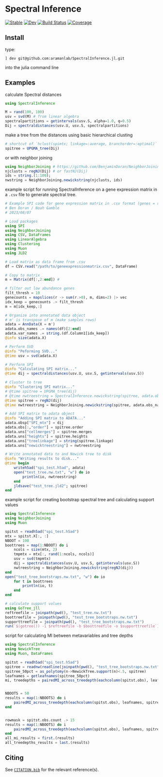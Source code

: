 # Spectral Inference

[![Stable](https://img.shields.io/badge/docs-stable-blue.svg)](https://aramanlab.github.io/SPI.jl/stable)
[![Dev](https://img.shields.io/badge/docs-dev-blue.svg)](https://aramanlab.github.io/SPI.jl/dev)
[![Build Status](https://github.com/aramanlab/SPI.jl/actions/workflows/CI.yml/badge.svg?branch=main)](https://github.com/aramanlab/SPI.jl/actions/workflows/CI.yml?query=branch%3Amain)
[![Coverage](https://codecov.io/gh/aramanlab/SPI.jl/branch/main/graph/badge.svg)](https://codecov.io/gh/aramanlab/SPI.jl)

## Install

type:

```julia-repl
] dev git@github.com:aramanlab/SpectralInference.jl.git
```
into the julia command line

## Examples

calculate Spectral distances
```julia
using SpectralInference

M = rand(100, 100)
usv = svd(M) # from linear algebra
spectralpartitions = getintervals(usv.S, alpha=1.0, q=0.5)
Dij = spectraldistances(usv.U, usv.S, spectralpartitions)
```
make a tree from the distances using basic hierarchical clusting
```julia
# shortcut of `hclust(spimtx; linkage=:average, branchorder=:optimal)` from Clustering package
spitree = UPGMA_tree(Dij)
```

or with neighbor joining
```julia
using NeighborJoining # https://github.com/BenjaminDoran/NeighborJoining.jl
njclusts = regNJ(Dij) # or fastNJ(Dij)
ids = string.(1:100);
nwstring = NeighborJoining.newickstring(njclusts, ids)
```

example script for running SpectralInference on a gene expression matrix in a `.csv` file to generate spectral tree.

```julia
# Example SPI code for gene expression matrix in .csv format (genes = rows, cells = columns)
# Ben Doran / Noah Gamble
# 2023/08/07

# Load packages
using SPI
using NeighborJoining
using CSV, DataFrames
using LinearAlgebra
using Clustering
using Muon
using JLD2

# Load matrix as data frame from .csv
df = CSV.read("/path/to/geneexpressionmatrix.csv", DataFrame)

# Copy to matrix
m = Matrix(df[:,2:end]) # 

# filter out low abundance genes
filt_thresh = 10
genecounts = mapslices(r -> sum(r.>0), m, dims=2) |> vec
idx_keep = genecounts .> filt_thresh
m = m[idx_keep,:]

# Organize into annotated data object
# m' is transpose of m (make samples rows)
adata = AnnData(X = m') 
adata.obs_names .= names(df)[2:end]
adata.var_names .= string.(df.Column1[idx_keep])
@info size(adata.X)

# Perform SVD
@info "Peforming SVD..."
@time usv = svd(adata.X)

# Perform SPI
@info "Calculating SPI matrix..."
@time dij = spectraldistances(usv.U, usv.S, getintervals(usv.S))

# Cluster to tree
@info "Clustering SPI matrix..."
# @time spitree = UPGMA_tree(dij)
# @time nwtreestring = SpectralInference.newickstring(spitree, adata.obs_names.vals)
@time spitree = regNJ(dij)
@time nwtreestring = NeighborJoining.newickstring(spitree, adata.obs_names.vals)

# Add SPI matrix to adata object
@info "Adding SPI matrix to ADATA..."
adata.obsp["SPI_mtx"] = dij
adata.obs[:,"order"] = spitree.order
adata.uns["cellmerges"] = spitree.merges
adata.uns["heights"] = spitree.heights
adata.uns["treelinkage"] = string(spitree.linkage)
adata.uns["newicktreestring"] = nwtreestring

# Write annotated data to and Newick tree to disk
@info "Writing results to disk..."
@time begin 
	writeh5ad("spi_test.h5ad", adata)
	open("test_tree.nw.txt", "w") do io
		println(io, nwtreestring)
	end
	jldsave("test_tree.jld2"; spitree)
end

```

example script for creating bootstrap spectral tree and calculating support values

```julia
using SpectralInference
using NeighborJoining
using Muon

spitst = readh5ad("spi_test.h5ad")
mtx = spitst.X[:, :]
NBOOT = 100
boottrees = map(1:NBOOT) do i
	ncols = size(mtx, 2)
	tmpmtx = mtx[:, rand(1:ncols, ncols)]
	usv = svd(tmpmtx)
	dij = spectraldistances(usv.U, usv.S, getintervals(usv.S))
	nwtreestring = NeighborJoining.newickstring(regNJ(dij))
end
open("test_tree_bootstraps.nw.txt", "w") do io
	for t in boottrees
		println(io, t)
	end
end

# calculate support values
using GoTree_jll
reftreefile = joinpath(pwd(), "test_tree.nw.txt")
boottreefile = joinpath(pwd(), "test_tree_bootstraps.nw.txt")
supporttreefile = joinpath(pwd(), "test_tree_bootstraps.nw.txt")
run(`$(gotree()) -i $reftreefile -b $boottreefile -o $supporttreefile`)
```

script for calculating MI between metavariables and tree depths

```julia
using SpectralInference
using NewickTree
using Muon, DataFrames

spitst = readh5ad("spi_test.h5ad")
spitree = readnw(readline(joinpath(pwd(), "test_tree_bootstraps.nw.txt")))
spitree_50pct = as_polytomy(n->NewickTree.support(n)<.5, spitree)
leafnames = getleafnames(spitree_50pct)
mi, treedepths = pairedMI_across_treedepth(eachcolumn(spitst.obs), leafnames, spitree_50pct; ncuts=100)


NBOOTS = 50
results = map(1:NBOOTS) do i
	pairedMI_across_treedepth(eachcolumn(spitst.obs), leafnames, spitree_50pct; bootstrap=true, ncuts=100)
end


rowmask = spitst.obs.count .> 15
results = map(1:NBOOTS) do i
	pairedMI_across_treedepth(eachcolumn(spitst.obs), leafnames, spitree_50pct; mask=rowmask, bootstrap=true, ncuts=100)
end
all_mi_results = first.(results)
all_treedepths_results = last.(results)

```



## Citing

See [`CITATION.bib`](CITATION.bib) for the relevant reference(s).
